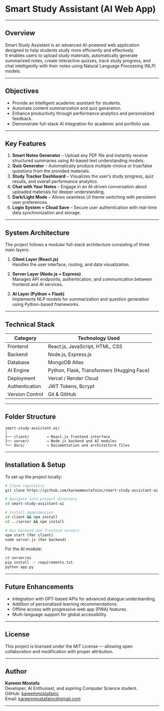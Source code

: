 # Smart Study Assistant (AI Web App)

---

## Overview
Smart Study Assistant is an advanced AI-powered web application designed to help students study more efficiently and effectively.  
It enables users to upload study materials, automatically generate summarized notes, create interactive quizzes, track study progress, and chat intelligently with their notes using Natural Language Processing (NLP) models.

---

## Objectives
- Provide an intelligent academic assistant for students.
- Automate content summarization and quiz generation.
- Enhance productivity through performance analytics and personalized feedback.
- Demonstrate full-stack AI integration for academic and portfolio use.

---

## Key Features
1. **Smart Notes Generator** – Upload any PDF file and instantly receive structured summaries using AI-based text understanding models.  
2. **Quiz Generator** – Automatically produce multiple-choice or true/false questions from the provided materials.  
3. **Study Tracker Dashboard** – Visualizes the user’s study progress, quiz results, and overall performance analytics.  
4. **Chat with Your Notes** – Engage in an AI-driven conversation about uploaded materials for deeper understanding.  
5. **Dark/Light Mode** – Allows seamless UI theme switching with persistent user preferences.  
6. **Login System + Cloud Save** – Secure user authentication with real-time data synchronization and storage.

---

## System Architecture
The project follows a modular full-stack architecture consisting of three main layers:

1. **Client Layer (React.js)**  
   Handles the user interface, routing, and data visualization.  

2. **Server Layer (Node.js + Express)**  
   Manages API endpoints, authentication, and communication between frontend and AI services.  

3. **AI Layer (Python + Flask)**  
   Implements NLP models for summarization and question generation using Python-based frameworks.

---

## Technical Stack
| Category | Technology Used |
|-----------|-----------------|
| Frontend | React.js, JavaScript, HTML, CSS |
| Backend | Node.js, Express.js |
| Database | MongoDB Atlas |
| AI Engine | Python, Flask, Transformers (Hugging Face) |
| Deployment | Vercel / Render Cloud |
| Authentication | JWT Tokens, Bcrypt |
| Version Control | Git & GitHub |

---

## Folder Structure
```
smart-study-assistant-ai/
│
├── client/        → React.js frontend interface
├── server/        → Node.js backend and AI modules
└── docs/          → Documentation and architecture files
```

---

## Installation & Setup
To set up the project locally:

```bash
# Clone repository
git clone https://github.com/kareemmostafainc/smart-study-assistant-ai.git

# Navigate into project directory
cd smart-study-assistant-ai

# Install dependencies
cd client && npm install
cd ../server && npm install

# Run backend and frontend servers
npm start (for client)
node server.js (for backend)
```

For the AI module:
```bash
cd server/ai
pip install -r requirements.txt
python app.py
```

---

## Future Enhancements
- Integration with GPT-based APIs for advanced dialogue understanding.  
- Addition of personalized learning recommendations.  
- Offline access with progressive web app (PWA) features.  
- Multi-language support for global accessibility.  

---

## License
This project is licensed under the MIT License — allowing open collaboration and modification with proper attribution.

---

## Author
**Kareem Mostafa**  
Developer, AI Enthusiast, and aspiring Computer Science student.  
GitHub: [kareemmostafainc](https://github.com/kareemmostafainc)  
Email: kareemmostafainc@gmail.com

---
